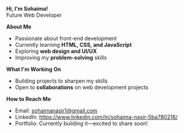 **Hi, I'm Sohaima!**  
Future Web Developer  

**About Me**  
- Passionate about front-end development  
- Currently learning **HTML, CSS, and JavaScript**  
- Exploring **web design and UI/UX**  
- Improving my **problem-solving** skills  

**What I'm Working On**  
-  Building projects to sharpen my skills  
-  Open to **collaborations** on web development projects  

**How to Reach Me**  
-  Email: sohaimanasir1@gmail.com  
-  LinkedIn: https://www.linkedin.com/in/sohaima-nasir-5ba780216/  
-  Portfolio: Currently building it—excited to share soon!  



<!---
sohaimanasir/sohaimanasir is a ✨ special ✨ repository because its `README.md` (this file) appears on your GitHub profile.
You can click the Preview link to take a look at your changes.
--->

